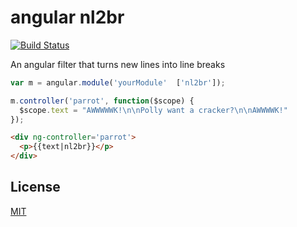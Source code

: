 # angular nl2br

[![Build Status](https://travis-ci.org/goodeggs/angular-nl2br.svg?branch=master)](https://travis-ci.org/goodeggs/angular-nl2br)

An angular filter that turns new lines into line breaks

```javascript
var m = angular.module('yourModule'  ['nl2br']);

m.controller('parrot', function($scope) {
  $scope.text = "AWWWWWK!\n\nPolly want a cracker?\n\nAWWWWK!"
});
```

```html
<div ng-controller='parrot'>
  <p>{{text|nl2br}}</p>
</div>
```

## License

[MIT](https://github.com/goodeggs/angular-nl2br/blob/master/LICENSE.md)
